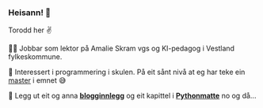 ### Heisann! 👋

Torodd her :v: 

👨‍🏫 Jobbar som lektor på Amalie Skram vgs og KI-pedagog i Vestland fylkeskommune. 

🔭 Interessert i programmering i skulen. På eit sånt nivå at eg har teke ein [master](https://hvlopen.brage.unit.no/hvlopen-xmlui/handle/11250/2766052) i emnet :sweat_smile:

:game_die: Legg ut eit og anna **[blogginnlegg](https://lektorodd.no/blogg.html)** og eit kapittel i **[Pythonmatte](https://lektorodd.github.io/mattebok)** no og då... 


<!--
**lektorodd/lektorodd** is a ✨ _special_ ✨ repository because its `README.md` (this file) appears on your GitHub profile.

Here are some ideas to get you started:

- 🔭 I’m currently working on ...
- 🌱 I’m currently learning ...
- 👯 I’m looking to collaborate on ...
- 🤔 I’m looking for help with ...
- 💬 Ask me about ...
- 📫 How to reach me: ...
- 😄 Pronouns: ...
- ⚡ Fun fact: ...
-->
